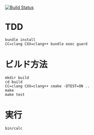 [![Build Status](https://travis-ci.org/umireon/klang.svg?branch=master)](https://travis-ci.org/umireon/klang)

# TDD
```
bundle install
CC=clang CXX=clang++ bundle exec guard
```

# ビルド方法
```
mkdir build
cd build
CC=clang CXX=clang++ cmake -DTEST=ON ..
make
make test
```

# 実行
```
bin/calc
```
